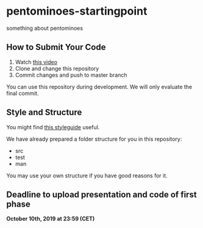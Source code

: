 # pentominoes-startingpoint

something about pentominoes

## How to Submit Your Code

1. Watch [this video](https://youtu.be/-52quDR2QSc) 
2. Clone and change this repository
3. Commit changes and push to master branch

You can use this repository during development. We will only evaluate the final commit.

## Style and Structure

You might find [this styleguide](https://google.github.io/styleguide/javaguide.html) useful. 

We have already prepared a folder structure for you in this repository:

* src
* test
* man

You may use your own structure if you have good reasons for it.

## Deadline to upload presentation and code of first phase

**October 10th, 2019 at 23:59 (CET)**
